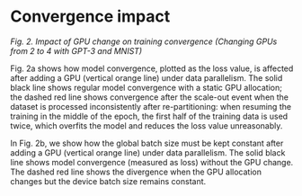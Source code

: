 # Convergence impact
_Fig. 2. Impact of GPU change on training convergence (Changing GPUs from 2 to 4 with GPT-3 and MNIST)_

Fig. 2a shows how model convergence, plotted as the loss value, is affected after adding a GPU (vertical orange line) under data parallelism. The solid black line shows regular model convergence with a static GPU allocation; the dashed red line shows convergence after the scale-out event when the dataset is processed inconsistently after re-partitioning: when resuming the training in the middle of the epoch, the first half of the training data is used twice, which overfits the model and reduces the loss value unreasonably.

In Fig. 2b, we show how the global batch size must be kept constant after adding a GPU (vertical orange line) under data parallelism. The solid black line shows model convergence (measured as loss) without the GPU change. The dashed red line shows the divergence when the GPU allocation changes but the device batch size remains constant.
